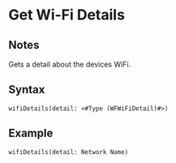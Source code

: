 # Get Wi-Fi Details
## Notes
Gets a detail about the devices WiFi.
## Syntax
```
wifiDetails(detail: <#Type (WFWiFiDetail)#>)
```
## Example
```
wifiDetails(detail: Network Name)
```